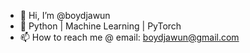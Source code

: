 - 👋 Hi, I’m @boydjawun
- 👀 Python | Machine Learning | PyTorch
- 📫 How to reach me @ email: boydjawun@gmail.com

<!---
boydjawun/boydjawun is a ✨ special ✨ repository because its `README.md` (this file) appears on your GitHub profile.
You can click the Preview link to take a look at your changes.
--->
